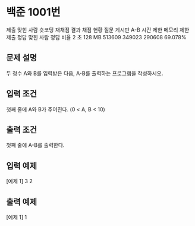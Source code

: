 # 백준 1001번
제출
맞힌 사람
숏코딩
재채점 결과
채점 현황
질문 게시판
A-B
시간 제한	메모리 제한	제출	정답	맞힌 사람	정답 비율
2 초	128 MB	513609	349023	290608	69.078%

## 문제 설명
두 정수 A와 B를 입력받은 다음, A-B를 출력하는 프로그램을 작성하시오.

## 입력 조건
첫째 줄에 A와 B가 주어진다. (0 < A, B < 10)

## 출력 조건
첫째 줄에 A-B를 출력한다.

## 입력 예제
[예제 1]
3 2

## 출력 예제
[예제 1]
1
